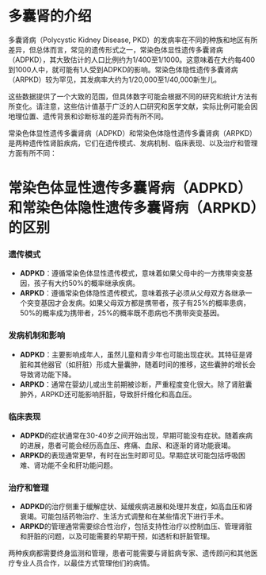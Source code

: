 # 多囊肾的介绍
多囊肾病（Polycystic Kidney Disease, PKD）的发病率在不同的种族和地区有所差异，但总体而言，常见的遗传形式之一，常染色体显性遗传多囊肾病（ADPKD），其大致估计的人口比例约为1/400至1/1000。这意味着在大约每400到1000人中，就可能有1人受到ADPKD的影响。常染色体隐性遗传多囊肾病（ARPKD）较为罕见，其发病率大约为1/20,000至1/40,000新生儿。

这些数据提供了一个大致的范围，但具体数字可能会根据不同的研究和统计方法有所变化。请注意，这些估计值基于广泛的人口研究和医学文献，实际比例可能会因地理位置、遗传背景和诊断标准的差异而有所不同。

常染色体显性遗传多囊肾病（ADPKD）和常染色体隐性遗传多囊肾病（ARPKD）是两种遗传性肾脏疾病，它们在遗传模式、发病机制、临床表现、以及治疗和管理方面有所不同：

# 常染色体显性遗传多囊肾病（ADPKD）和常染色体隐性遗传多囊肾病（ARPKD）的区别
### 遗传模式
- **ADPKD**：遵循常染色体显性遗传模式，意味着如果父母中的一方携带突变基因，孩子有大约50%的概率继承疾病。
- **ARPKD**：遵循常染色体隐性遗传模式，意味着孩子必须从父母双方各继承一个突变基因才会发病。如果父母双方都是携带者，孩子有25%的概率患病，50%的概率成为携带者，25%的概率既不患病也不携带突变基因。

### 发病机制和影响
- **ADPKD**：主要影响成年人，虽然儿童和青少年也可能出现症状。其特征是肾脏和其他器官（如肝脏）形成大量囊肿，随着时间的推移，这些囊肿的增长会导致肾功能下降。
- **ARPKD**：通常在婴幼儿或出生前期被诊断，严重程度变化很大。除了肾脏囊肿外，ARPKD还可能影响肝脏，导致肝纤维化和高血压。

### 临床表现
- **ADPKD**的症状通常在30-40岁之间开始出现，早期可能没有症状。随着疾病的进展，患者可能会经历高血压、疼痛、血尿、和逐渐的肾功能衰竭。
- **ARPKD**的表现通常更早，有时在出生时即可见。早期症状可能包括呼吸困难、肾功能不全和肝功能问题。

### 治疗和管理
- **ADPKD**的治疗侧重于缓解症状、延缓疾病进展和处理并发症，如高血压和肾衰竭。可能包括药物治疗、生活方式调整和在某些情况下进行手术。
- **ARPKD**的管理通常需要综合性治疗，包括支持性治疗以控制血压、管理肾脏和肝脏的问题，以及可能需要的早期干预，如透析和肝脏管理。

两种疾病都需要终身监测和管理，患者可能需要与肾脏病专家、遗传顾问和其他医疗专业人员合作，以最佳方式管理他们的病情。
